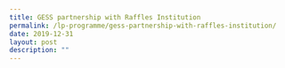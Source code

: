 ```yaml
---
title: GESS partnership with Raffles Institution
permalink: /lp-programme/gess-partnership-with-raffles-institution/
date: 2019-12-31
layout: post
description: ""
---
```

